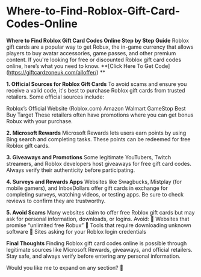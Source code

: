 # Where-to-Find-Roblox-Gift-Card-Codes-Online
**Where to Find Roblox Gift Card Codes Online Step by Step Guide**
Roblox gift cards are a popular way to get Robux, the in-game currency that allows players to buy avatar accessories, game passes, and other premium content. If you're looking for free or discounted Roblox gift card codes online, here’s what you need to know.
**[Click Here To Get Code] (https://giftcardzoneuk.com/alloffer/) **

**1. Official Sources for Roblox Gift Cards**
To avoid scams and ensure you receive a valid code, it's best to purchase Roblox gift cards from trusted retailers. Some official sources include:

Roblox’s Official Website (Roblox.com)
Amazon
Walmart
GameStop
Best Buy
Target
These retailers often have promotions where you can get bonus Robux with your purchase.

**2. Microsoft Rewards**
Microsoft Rewards lets users earn points by using Bing search and completing tasks. These points can be redeemed for free Roblox gift cards.

**3. Giveaways and Promotions**
Some legitimate YouTubers, Twitch streamers, and Roblox developers host giveaways for free gift card codes. Always verify their authenticity before participating.

**4. Surveys and Rewards Apps**
Websites like Swagbucks, Mistplay (for mobile gamers), and InboxDollars offer gift cards in exchange for completing surveys, watching videos, or testing apps. Be sure to check reviews to confirm they are trustworthy.

**5. Avoid Scams**
Many websites claim to offer free Roblox gift cards but may ask for personal information, downloads, or logins. Avoid:
🚫 Websites that promise “unlimited free Robux”
🚫 Tools that require downloading unknown software
🚫 Sites asking for your Roblox login credentials

**Final Thoughts**
Finding Roblox gift card codes online is possible through legitimate sources like Microsoft Rewards, giveaways, and official retailers. Stay safe, and always verify before entering any personal information.

Would you like me to expand on any section? 🚀
